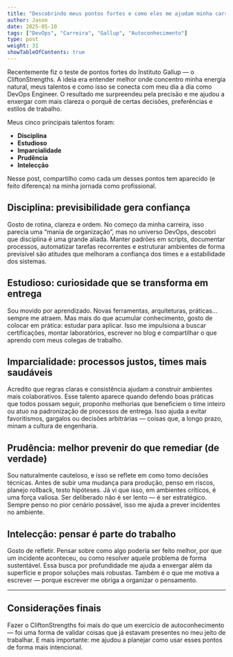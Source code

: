 ```yaml
---
title: "Descobrindo meus pontos fortes e como eles me ajudam minha carreira em DevOps"
author: Jason
date: 2025-05-10
tags: ["DevOps", "Carreira", "Gallup", "Autoconhecimento"]
type: post
weight: 31
showTableOfContents: true
---
```


Recentemente fiz o teste de pontos fortes do Instituto Gallup — o CliftonStrengths. A ideia era entender melhor onde concentro minha energia natural, meus talentos e como isso se conecta com meu dia a dia como DevOps Engineer. O resultado me surpreendeu pela precisão e me ajudou a enxergar com mais clareza o porquê de certas decisões, preferências e estilos de trabalho.

Meus cinco principais talentos foram:

- **Disciplina**  
- **Estudioso**  
- **Imparcialidade**  
- **Prudência**  
- **Intelecção**  

Nesse post, compartilho como cada um desses pontos tem aparecido (e feito diferença) na minha jornada como profissional.

## Disciplina: previsibilidade gera confiança

Gosto de rotina, clareza e ordem. No começo da minha carreira, isso parecia uma “mania de organização”, mas no universo DevOps, descobri que disciplina é uma grande aliada. Manter padrões em scripts, documentar processos, automatizar tarefas recorrentes e estruturar ambientes de forma previsível são atitudes que melhoram a confiança dos times e a estabilidade dos sistemas.

## Estudioso: curiosidade que se transforma em entrega

Sou movido por aprendizado. Novas ferramentas, arquiteturas, práticas... sempre me atraem. Mas mais do que acumular conhecimento, gosto de colocar em prática: estudar para aplicar. Isso me impulsiona a buscar certificações, montar laboratórios, escrever no blog e compartilhar o que aprendo com meus colegas de trabalho.

## Imparcialidade: processos justos, times mais saudáveis

Acredito que regras claras e consistência ajudam a construir ambientes mais colaborativos. Esse talento aparece quando defendo boas práticas que todos possam seguir, proponho melhorias que beneficiem o time inteiro ou atuo na padronização de processos de entrega. Isso ajuda a evitar favoritismos, gargalos ou decisões arbitrárias — coisas que, a longo prazo, minam a cultura de engenharia.

## Prudência: melhor prevenir do que remediar (de verdade)

Sou naturalmente cauteloso, e isso se reflete em como tomo decisões técnicas. Antes de subir uma mudança para produção, penso em riscos, planejo rollback, testo hipóteses. Já vi que isso, em ambientes críticos, é uma força valiosa. Ser deliberado não é ser lento — é ser estratégico. Sempre penso no pior cenário possável, isso me ajuda a prever incidentes no ambiente.


## Intelecção: pensar é parte do trabalho

Gosto de refletir. Pensar sobre como algo poderia ser feito melhor, por que um incidente aconteceu, ou como resolver aquele problema de forma sustentável. Essa busca por profundidade me ajuda a enxergar além da superfície e propor soluções mais robustas. Também é o que me motiva a escrever — porque escrever me obriga a organizar o pensamento.

---

## Considerações finais

Fazer o CliftonStrengths foi mais do que um exercício de autoconhecimento — foi uma forma de validar coisas que já estavam presentes no meu jeito de trabalhar. E mais importante: me ajudou a planejar como usar esses pontos de forma mais intencional.
